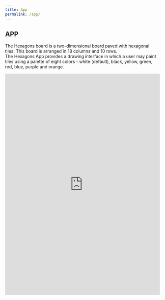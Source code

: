 ```yaml
---
title: App
permalink: /app/
---
```


## APP
The Hexagons board is a two-dimensional board paved with hexagonal tiles. 
This board is arranged in 18 columns and 10 rows. <br/>
The Hexagons App provides a drawing interface in which a user may paint tiles using a palette of eight colors  - white (default), black, yellow, green, red, blue, purple and orange. 
<iframe id="hexagon_app" src="https://nlp.biu.ac.il/~royi/hexagon-paper-demo-collection/#/sandbox" title="Hexagon App" style="width:100%; height:720px; border:none;"></iframe>

<script>
    function fullScreen() {
        var url = document.getElementById('hexagon_app').src;
        window.open(url, '_blank');
        
        }   
</script>

